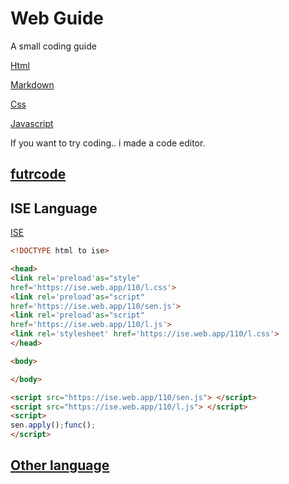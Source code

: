 <link rel="stylesheet" href="https://cdn.jsdelivr.net/gh/hyrious/github-markdown-css@main/dist/light-dark.css"/>

# Web Guide
A small coding guide

[Html](/html.md)

[Markdown](/md.md)

[Css](/css.md)

[Javascript](/js.md)

If you want to try coding.. i made a code editor.
## [futrcode](https://actwu.github.io/code)

## ISE Language
[ISE](https://gist.github.com/actwu/0a120c27344cfa32aeceef16f6f69cce#file-isedocs-md)
```html
<!DOCTYPE html to ise>

<head>
<link rel='preload'as="style"
href='https://ise.web.app/110/l.css'>
<link rel='preload'as="script"
href='https://ise.web.app/110/sen.js'>
<link rel='preload'as="script"
href='https://ise.web.app/110/l.js'>
<link rel='stylesheet' href='https://ise.web.app/110/l.css'>
</head>

<body>

</body>

<script src="https://ise.web.app/110/sen.js"> </script>
<script src="https://ise.web.app/110/l.js"> </script>
<script>
sen.apply();func();
</script>
```

## [Other language](/other.md)
